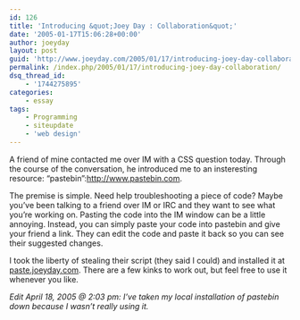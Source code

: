 ```yaml
---
id: 126
title: 'Introducing &quot;Joey Day : Collaboration&quot;'
date: '2005-01-17T15:06:28+00:00'
author: joeyday
layout: post
guid: 'http://www.joeyday.com/2005/01/17/introducing-joey-day-collaboration'
permalink: /index.php/2005/01/17/introducing-joey-day-collaboration/
dsq_thread_id:
    - '1744275895'
categories:
    - essay
tags:
    - Programming
    - siteupdate
    - 'web design'
---
```


A friend of mine contacted me over IM with a CSS question today. Through the course of the conversation, he introduced me to an insteresting resource: “pastebin”:http://www.pastebin.com.

The premise is simple. Need help troubleshooting a piece of code? Maybe you’ve been talking to a friend over IM or IRC and they want to see what you’re working on. Pasting the code into the IM window can be a little annoying. Instead, you can simply paste your code into pastebin and give your friend a link. They can edit the code and paste it back so you can see their suggested changes.

I took the liberty of stealing their script (they said I could) and installed it at <span style="text-decoration: underline;">paste.joeyday.com</span>. There are a few kinks to work out, but feel free to use it whenever you like.

*Edit April 18, 2005 @ 2:03 pm: I’ve taken my local installation of pastebin down because I wasn’t really using it.*